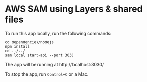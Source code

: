 # AWS SAM using Layers & shared files
To run this app locally, run the following commands:
```
cd dependencies/nodejs 
npm install
cd ../../
sam local start-api --port 3030
```  

The app will be running at http://localhost:3030/ 

To stop the app, run `Control+C` on a Mac.